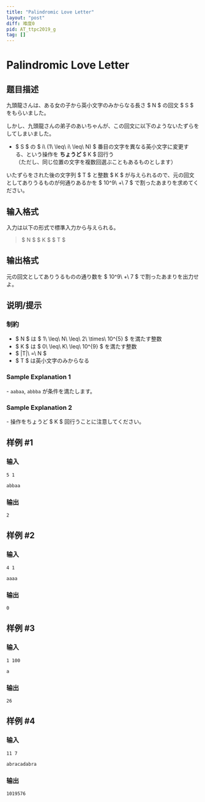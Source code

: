 ```yaml
---
title: "Palindromic Love Letter"
layout: "post"
diff: 难度0
pid: AT_ttpc2019_g
tag: []
---
```


# Palindromic Love Letter

## 题目描述

[problemUrl]: https://atcoder.jp/contests/ttpc2019/tasks/ttpc2019_g

九頭龍さんは、ある女の子から英小文字のみからなる長さ $ N $ の回文 $ S $ をもらいました。

しかし、九頭龍さんの弟子のあいちゃんが、この回文に以下のようないたずらをしてしまいました。

- $ S $ の $ i\ (1\ \leq\ i\ \leq\ N) $ 番目の文字を異なる英小文字に変更する、という操作を **ちょうど** $ K $ 回行う   
   （ただし、同じ位置の文字を複数回選ぶこともあるものとします）

いたずらをされた後の文字列 $ T $ と整数 $ K $ が与えられるので、元の回文としてありうるものが何通りあるかを $ 10^9\ +\ 7 $ で割ったあまりを求めてください。

## 输入格式

入力は以下の形式で標準入力から与えられる。

> $ N $ $ K $ $ T $

## 输出格式

元の回文としてありうるものの通り数を $ 10^9\ +\ 7 $ で割ったあまりを出力せよ。

## 说明/提示

### 制約

- $ N $ は $ 1\ \leq\ N\ \leq\ 2\ \times\ 10^{5} $ を満たす整数
- $ K $ は $ 0\ \leq\ K\ \leq\ 10^{9} $ を満たす整数
- $ |T|\ =\ N $
- $ T $ は英小文字のみからなる

### Sample Explanation 1

\- `aabaa`, `abbba` が条件を満たします。

### Sample Explanation 2

\- 操作をちょうど $ K $ 回行うことに注意してください。

## 样例 #1

### 输入

```
5 1
abbaa
```

### 输出

```
2
```

## 样例 #2

### 输入

```
4 1
aaaa
```

### 输出

```
0
```

## 样例 #3

### 输入

```
1 100
a
```

### 输出

```
26
```

## 样例 #4

### 输入

```
11 7
abracadabra
```

### 输出

```
1019576
```

